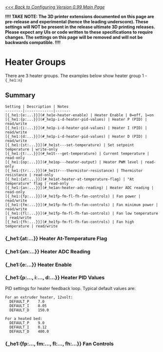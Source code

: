 _[<<< Back to Configuring Version 0.99 Main Page](Configuring-Version-0.99)_

**!!!! TAKE NOTE: The 3D printer extensions documented on this page are pre-release and experimental (hence the leading underscore). These settings will NOT be present in the release ultimate 3D printing releases. Please expect any UIs or code written to these specifications to require changes. The settings on this page will be removed and will not be backwards compatible. !!!!**

# Heater Groups
There are 3 heater groups. The examples below show heater group 1 - `{_he1:n}`

## Summary

	Setting | Description | Notes
	--------|-------------|-------
	[{_he1:{e:...}}](#_he1e-heater-enable) | Heater Enable | 0=off, 1=on 
	[{_he1:{p:...}}](#_he1p-i-d-heater-pid-values) | Heater P (PID) | read/write 
	[{_he1:{i:...}}](#_he1p-i-d-heater-pid-values) | Heater I (PID) | read/write 
	[{_he1:{d:...}}](#_he1p-i-d-heater-pid-values) | Heater D (PID) | read/write 
	[{_he1:{st:...}}](#_he1st---set-temperature) | Set setpoint temperature | write-only
	[{_he1:{t:...}}](#_he1t---get-temperature) | Current temperature | read-only
	[{_he1:{op:...}}](#_he1op---heater-output) | Heater PWM level | read-only
	[{_he1:{tr:...}}](#_he1tr---thermistor-resistance) | Thermistor resistance | read-only
	[{_he1:{at:...}}](#_he1at-heater-at-temperature-flag) | "At temperature" flag | read-only
	[{_he1:{an:...}}](#_he1an-heater-adc-reading) | Heater ADC reading | read-only
	[{_he1:{fp:...}}](#_he1fp-fm-fl-fh-fan-controls) | Fan power | read/write
	[{_he1:{fm:...}}](#_he1fp-fm-fl-fh-fan-controls) | Fan minimum power | read/write
	[{_he1:{fl:...}}](#_he1fp-fm-fl-fh-fan-controls) | Fan low temperature | read/write
	[{_he1:{fh:...}}](#_he1fp-fm-fl-fh-fan-controls) | Fan high temperature | read/write

### {_he1:{at:...}} Heater At-Temperature Flag

### {_he1:{an:...}} Heater ADC Reading

### {_he1:{e:...}} Heater Enable

### {_he1:{p:..., i:..., d:...}} Heater PID Values

PID settings for heater feedback loop. Typical default values are:
```
For an extruder heater, 12volt:
  DEFAULT_P    7.0
  DEFAULT_I    0.05
  DEFAULT_D    150.0

For a heated bed:
  DEFAULT_P    9.0
  DEFAULT_I    0.12
  DEFAULT_D    400.0
```

### {_he1:{fp:..., fm:..., fl:..., fh:...}} Fan Controls

